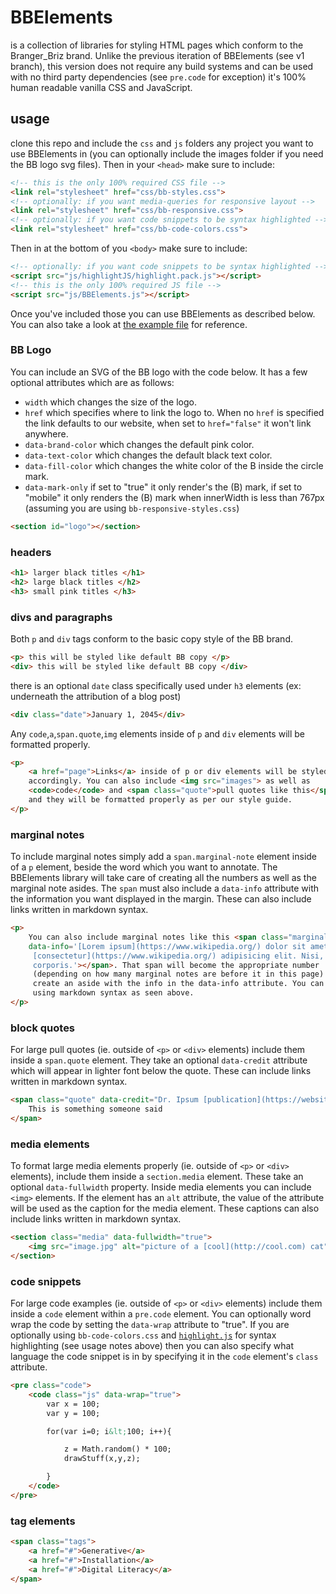 # BBElements

is a collection of libraries for styling HTML pages which conform to the Branger_Briz brand. Unlike the previous iteration of BBElements (see v1 branch), this version does not require any build systems and can be used with no third party dependencies (see `pre.code` for exception) it's 100% human readable vanilla CSS and JavaScript.

## usage

clone this repo and include the `css` and `js` folders any project you want to use BBElements in (you can optionally include the images folder if you need the BB logo svg files). Then in your `<head>` make sure to include:
```html
<!-- this is the only 100% required CSS file -->
<link rel="stylesheet" href="css/bb-styles.css">
<!-- optionally: if you want media-queries for responsive layout -->
<link rel="stylesheet" href="css/bb-responsive.css">
<!-- optionally: if you want code snippets to be syntax highlighted -->
<link rel="stylesheet" href="css/bb-code-colors.css">
```

Then in at the bottom of you `<body>` make sure to include:
```html
<!-- optionally: if you want code snippets to be syntax highlighted -->
<script src="js/highlightJS/highlight.pack.js"></script>
<!-- this is the only 100% required JS file -->
<script src="js/BBElements.js"></script>
```

Once you've included those you can use BBElements as described below. You can also take a look at [the example file](example.html) for reference.


### BB Logo
You can include an SVG of the BB logo with the code below. It has a few optional attributes which are as follows:

- `width` which changes the size of the logo.
- `href` which specifies where to link the logo to. When no `href` is specified the link defaults to our website, when set to `href="false"` it won't link anywhere.
- `data-brand-color` which changes the default pink color.
- `data-text-color` which changes the default black text color.
- `data-fill-color` which changes the white color of the B inside the circle mark.
- `data-mark-only` if set to "true" it only render's the (B) mark, if set to "mobile" it only renders the (B) mark when innerWidth is less than 767px (assuming you are using `bb-responsive-styles.css`)

```html
<section id="logo"></section>
```

### headers
```html
<h1> larger black titles </h1>
<h2> large black titles </h2>
<h3> small pink titles </h3>
```

### divs and paragraphs
Both `p` and `div` tags conform to the basic copy style of the BB brand.
```html
<p> this will be styled like default BB copy </p>
<div> this will be styled like default BB copy </div>
```
there is an optional `date` class specifically used under `h3` elements (ex: underneath the attribution of a blog post)
```html
<div class="date">January 1, 2045</div>
```
Any `code`,`a`,`span.quote`,`img` elements inside of `p` and `div` elements will be formatted properly.
```html
<p>
    <a href="page">Links</a> inside of p or div elements will be styled
    accordingly. You can also include <img src="images"> as well as
    <code>code</code> and <span class="quote">pull quotes like this</span>,
    and they will be formatted properly as per our style guide.
</p>
```

### marginal notes
To include marginal notes simply add a `span.marginal-note` element inside of a `p` element, beside the word which you want to annotate. The BBElements library will take care of creating all the numbers as well as the marginal note asides. The `span` must also include a `data-info` attribute with the information you want displayed in the margin. These can also include links written in markdown syntax.
```html
<p>
    You can also include marginal notes like this <span class="marginal-note"
    data-info='[Lorem ipsum](https://www.wikipedia.org/) dolor sit amet,
     [consectetur](https://www.wikipedia.org/) adipisicing elit. Nisi,
     corporis.'></span>. That span will become the appropriate number
     (depending on how many marginal notes are before it in this page) and will
     create an aside with the info in the data-info attribute. You can create
     using markdown syntax as seen above.
</p>
```


### block quotes
For large pull quotes (ie. outside of `<p>` or `<div>` elements) include them inside a `span.quote` element. They take an optional `data-credit` attribute which will appear in lighter font below the quote. These can include links written in markdown syntax.
```html
<span class="quote" data-credit="Dr. Ipsum [publication](https://website.org)">
    This is something someone said
</span>
```

### media elements
To format large media elements properly (ie. outside of `<p>` or `<div>` elements), include them inside a `section.media` element. These take an optional `data-fullwidth` property. Inside media elements you can include `<img>` elements. If the element has an `alt` attribute, the value of the attribute will be used as the caption for the media element. These captions can also include links written in markdown syntax.
```html
<section class="media" data-fullwidth="true">
    <img src="image.jpg" alt="picture of a [cool](http://cool.com) cat">
</section>
```

### code snippets
For large code examples (ie. outside of `<p>` or `<div>` elements) include them inside a `code` element within a `pre.code` element. You can optionally word wrap the code by setting the `data-wrap` attribute to "true". If you are optionally using `bb-code-colors.css` and  [`highlight.js`](https://highlightjs.org/) for syntax highlighting (see usage notes above) then you can also specify what language the code snippet is in by specifying it in the `code` element's `class` attribute.
```html
<pre class="code">
    <code class="js" data-wrap="true">
        var x = 100;
        var y = 100;

        for(var i=0; i&lt;100; i++){

            z = Math.random() * 100;
            drawStuff(x,y,z);

        }
    </code>
</pre>
```

### tag elements
```html
<span class="tags">
    <a href="#">Generative</a>
    <a href="#">Installation</a>
    <a href="#">Digital Literacy</a>
</span>
```
